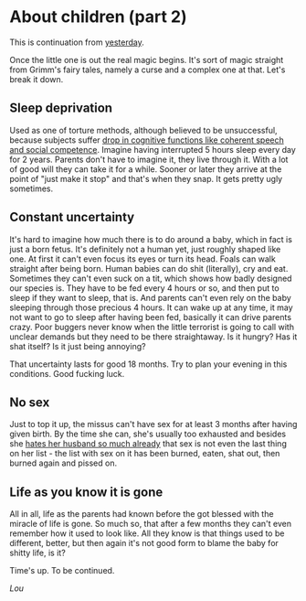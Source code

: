 # About children (part 2)

This is continuation from [yesterday](./12.md).

Once the little one is out the real magic begins. It's sort of magic straight from Grimm's fairy tales, namely a curse and a complex one at that. Let's break it down.

## Sleep deprivation

Used as one of torture methods, although believed to be unsuccessful, because subjects suffer [drop in cognitive functions like coherent speech and social competence](https://www.psychologytoday.com/gb/blog/dreaming-in-the-digital-age/201412/why-sleep-deprivation-is-torture). Imagine having interrupted 5 hours sleep every day for 2 years. Parents don't have to imagine it, they live through it. With a lot of good will they can take it for a while. Sooner or later they arrive at the point of "just make it stop" and that's when they snap. It gets pretty ugly sometimes.

## Constant uncertainty

It's hard to imagine how much there is to do around a baby, which in fact is just a born fetus. It's definitely not a human yet, just roughly shaped like one. At first it can't even focus its eyes or turn its head. Foals can walk straight after being born. Human babies can do shit (literally), cry and eat. Sometimes they can't even suck on a tit, which shows how badly designed our species is. They have to be fed every 4 hours or so, and then put to sleep if they want to sleep, that is. And parents can't even rely on the baby sleeping through those precious 4 hours. It can wake up at any time, it may not want to go to sleep after having been fed, basically it can drive parents crazy. Poor buggers never know when the little terrorist is going to call with unclear demands but they need to be there straightaway. Is it hungry? Has it shat itself? Is it just being annoying?

That uncertainty lasts for good 18 months. Try to plan your evening in this conditions. Good fucking luck.

## No sex

Just to top it up, the missus can't have sex for at least 3 months after having given birth. By the time she can, she's usually too exhausted and besides she [hates her husband so much already](https://www.self.com/story/marriage-after-baby) that sex is not even the last thing on her list - the list with sex on it has been burned, eaten, shat out, then burned again and pissed on.

## Life as you know it is gone

All in all, life as the parents had known before the got blessed with the miracle of life is gone. So much so, that after a few months they can't even remember how it used to look like. All they know is that things used to be different, better, but then again it's not good form to blame the baby for shitty life, is it?

Time's up. To be continued.

*Lou*